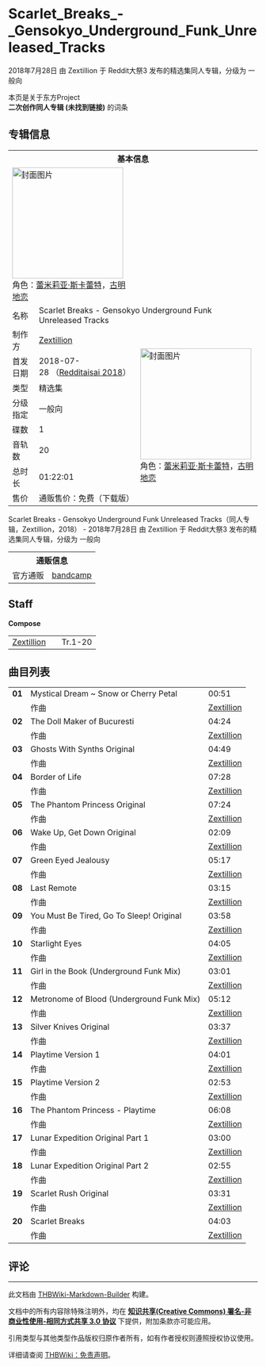 # Scarlet_Breaks_-_Gensokyo_Underground_Funk_Unreleased_Tracks

<!-- source html: G:\repos\THBWiki-Markdown-Builder\THBWikiMarkdown\Temp\main\8\8d\ns0%3AScarlet_Breaks_-_Gensokyo_Underground_Funk_Unreleased_Tracks.html -->

2018年7月28日 由 Zextillion 于 Reddit大祭3 发布的精选集同人专辑，分级为 一般向

本页是关于东方Project  
 **二次创作同人专辑 (未找到链接)** 的词条

## 专辑信息

<table><tbody><tr><th colspan="3">基本信息</th></tr><tr><td class="cover-artwork-mobile" colspan="2"><a href="./文件-Scarlet_Breaks_-_Gensokyo_Underground_Funk_Unreleased_Tracks封面.jpg.md" class="image" title="封面图片"><img alt="封面图片" src="https://upload.thwiki.cc/thumb/2/22/Scarlet_Breaks_-_Gensokyo_Underground_Funk_Unreleased_Tracks%E5%B0%81%E9%9D%A2.jpg/224px-Scarlet_Breaks_-_Gensokyo_Underground_Funk_Unreleased_Tracks%E5%B0%81%E9%9D%A2.jpg" decoding="async" loading="lazy" width="224" height="224" srcset="https://upload.thwiki.cc/thumb/2/22/Scarlet_Breaks_-_Gensokyo_Underground_Funk_Unreleased_Tracks%E5%B0%81%E9%9D%A2.jpg/336px-Scarlet_Breaks_-_Gensokyo_Underground_Funk_Unreleased_Tracks%E5%B0%81%E9%9D%A2.jpg 1.5x, https://upload.thwiki.cc/thumb/2/22/Scarlet_Breaks_-_Gensokyo_Underground_Funk_Unreleased_Tracks%E5%B0%81%E9%9D%A2.jpg/448px-Scarlet_Breaks_-_Gensokyo_Underground_Funk_Unreleased_Tracks%E5%B0%81%E9%9D%A2.jpg 2x" data-file-width="1200" data-file-height="1200"></a><div class="cover-char">角色：<a href="./蕾米莉亚·斯卡蕾特.md" title="蕾米莉亚·斯卡蕾特">蕾米莉亚·斯卡蕾特</a>，<a href="./古明地恋.md" title="古明地恋">古明地恋</a></div></td>
</tr><tr><td class="label">名称</td><td colspan="2"> Scarlet Breaks - Gensokyo Underground Funk Unreleased Tracks </td></tr><tr><td class="label">制作方</td><td><a href="./Zextillion.md" title="Zextillion">Zextillion</a></td><td class="cover-artwork" rowspan="8" style="min-width:224px;"><a href="./文件-Scarlet_Breaks_-_Gensokyo_Underground_Funk_Unreleased_Tracks封面.jpg.md" class="image" title="封面图片"><img alt="封面图片" src="https://upload.thwiki.cc/thumb/2/22/Scarlet_Breaks_-_Gensokyo_Underground_Funk_Unreleased_Tracks%E5%B0%81%E9%9D%A2.jpg/224px-Scarlet_Breaks_-_Gensokyo_Underground_Funk_Unreleased_Tracks%E5%B0%81%E9%9D%A2.jpg" decoding="async" loading="lazy" width="224" height="224" srcset="https://upload.thwiki.cc/thumb/2/22/Scarlet_Breaks_-_Gensokyo_Underground_Funk_Unreleased_Tracks%E5%B0%81%E9%9D%A2.jpg/336px-Scarlet_Breaks_-_Gensokyo_Underground_Funk_Unreleased_Tracks%E5%B0%81%E9%9D%A2.jpg 1.5x, https://upload.thwiki.cc/thumb/2/22/Scarlet_Breaks_-_Gensokyo_Underground_Funk_Unreleased_Tracks%E5%B0%81%E9%9D%A2.jpg/448px-Scarlet_Breaks_-_Gensokyo_Underground_Funk_Unreleased_Tracks%E5%B0%81%E9%9D%A2.jpg 2x" data-file-width="1200" data-file-height="1200"></a><div class="cover-char">角色：<a href="./蕾米莉亚·斯卡蕾特.md" title="蕾米莉亚·斯卡蕾特">蕾米莉亚·斯卡蕾特</a>，<a href="./古明地恋.md" title="古明地恋">古明地恋</a></div></td>
</tr><tr><td class="label">首发日期</td><td>2018-07-28&#160;（<a href="/展会作品列表?e=Redditaisai%233">Redditaisai 2018</a>）</td></tr><tr><td class="label">类型</td><td>精选集</td></tr><tr><td class="label">分级指定</td><td>一般向</td></tr><tr><td class="label">碟数</td><td>1</td></tr><tr><td class="label">音轨数</td><td>20</td></tr><tr><td class="label">总时长</td><td>01:22:01</td></tr><tr><td class="label">售价</td><td>通贩售价：免费（下载版）</td></tr></tbody></table>

Scarlet Breaks - Gensokyo Underground Funk Unreleased Tracks（同人专辑，Zextillion，2018） - 2018年7月28日 由 Zextillion 于 Reddit大祭3 发布的精选集同人专辑，分级为 一般向

<table><tbody><tr><th colspan="3">通贩信息</th></tr><tr><td class="label">官方通贩</td><td colspan="2"><a rel="nofollow" class="external text" href="https://zextillion.bandcamp.com/album/scarlet-breaks-gensokyo-underground-funk-unreleased-tracks-2">bandcamp</a></td></tr></tbody></table>



## Staff
  
 **Compose**   

<table><tbody><tr><td><a href="./Zextillion.md" title="Zextillion">Zextillion</a></td><td></td><td>Tr.1-20</td></tr></tbody></table>



## 曲目列表

<table><tbody><tr><td id="1" class="infoYL"><b>01</b></td><td id="Mystical_Dream_~_Snow_or_Cherry_Petal" colspan="2" class="title">Mystical Dream ~ Snow or Cherry Petal<span class="thcsearchlinks"><a rel="nofollow" class="external text" href="https://cd.thwiki.cc?arrange=Zextillion&amp;fromwiki=Scarlet_Breaks_-_Gensokyo_Underground_Funk_Unreleased_Tracks"><span title="搜索相似同人曲"></span></a></span></td><td class="time">00:51</td></tr><tr><td class="left"></td><td class="label">作曲</td><td class="text" colspan="2"><a href="./Zextillion.md" title="Zextillion">Zextillion</a><span class="thcsearchlinks"><a rel="nofollow" class="external text" href="https://cd.thwiki.cc?arrange=，Zextillion&amp;fromwiki=Scarlet_Breaks_-_Gensokyo_Underground_Funk_Unreleased_Tracks"><span></span></a></span></td></tr>
<tr><td id="2" class="infoYL"><b>02</b></td><td id="The_Doll_Maker_of_Bucuresti" colspan="2" class="title">The Doll Maker of Bucuresti<span class="thcsearchlinks"><a rel="nofollow" class="external text" href="https://cd.thwiki.cc?arrange=Zextillion&amp;fromwiki=Scarlet_Breaks_-_Gensokyo_Underground_Funk_Unreleased_Tracks"><span title="搜索相似同人曲"></span></a></span></td><td class="time">04:24</td></tr><tr><td class="left"></td><td class="label">作曲</td><td class="text" colspan="2"><a href="./Zextillion.md" title="Zextillion">Zextillion</a><span class="thcsearchlinks"><a rel="nofollow" class="external text" href="https://cd.thwiki.cc?arrange=，Zextillion&amp;fromwiki=Scarlet_Breaks_-_Gensokyo_Underground_Funk_Unreleased_Tracks"><span></span></a></span></td></tr>
<tr><td id="3" class="infoYL"><b>03</b></td><td id="Ghosts_With_Synths_Original" colspan="2" class="title">Ghosts With Synths Original<span class="thcsearchlinks"><a rel="nofollow" class="external text" href="https://cd.thwiki.cc?arrange=Zextillion&amp;fromwiki=Scarlet_Breaks_-_Gensokyo_Underground_Funk_Unreleased_Tracks"><span title="搜索相似同人曲"></span></a></span></td><td class="time">04:49</td></tr><tr><td class="left"></td><td class="label">作曲</td><td class="text" colspan="2"><a href="./Zextillion.md" title="Zextillion">Zextillion</a><span class="thcsearchlinks"><a rel="nofollow" class="external text" href="https://cd.thwiki.cc?arrange=，Zextillion&amp;fromwiki=Scarlet_Breaks_-_Gensokyo_Underground_Funk_Unreleased_Tracks"><span></span></a></span></td></tr>
<tr><td id="4" class="infoYL"><b>04</b></td><td id="Border_of_Life" colspan="2" class="title">Border of Life<span class="thcsearchlinks"><a rel="nofollow" class="external text" href="https://cd.thwiki.cc?arrange=Zextillion&amp;fromwiki=Scarlet_Breaks_-_Gensokyo_Underground_Funk_Unreleased_Tracks"><span title="搜索相似同人曲"></span></a></span></td><td class="time">07:28</td></tr><tr><td class="left"></td><td class="label">作曲</td><td class="text" colspan="2"><a href="./Zextillion.md" title="Zextillion">Zextillion</a><span class="thcsearchlinks"><a rel="nofollow" class="external text" href="https://cd.thwiki.cc?arrange=，Zextillion&amp;fromwiki=Scarlet_Breaks_-_Gensokyo_Underground_Funk_Unreleased_Tracks"><span></span></a></span></td></tr>
<tr><td id="5" class="infoYL"><b>05</b></td><td id="The_Phantom_Princess_Original" colspan="2" class="title">The Phantom Princess Original<span class="thcsearchlinks"><a rel="nofollow" class="external text" href="https://cd.thwiki.cc?arrange=Zextillion&amp;fromwiki=Scarlet_Breaks_-_Gensokyo_Underground_Funk_Unreleased_Tracks"><span title="搜索相似同人曲"></span></a></span></td><td class="time">07:24</td></tr><tr><td class="left"></td><td class="label">作曲</td><td class="text" colspan="2"><a href="./Zextillion.md" title="Zextillion">Zextillion</a><span class="thcsearchlinks"><a rel="nofollow" class="external text" href="https://cd.thwiki.cc?arrange=，Zextillion&amp;fromwiki=Scarlet_Breaks_-_Gensokyo_Underground_Funk_Unreleased_Tracks"><span></span></a></span></td></tr>
<tr><td id="6" class="infoYL"><b>06</b></td><td id="Wake_Up,_Get_Down_Original" colspan="2" class="title">Wake Up, Get Down Original<span class="thcsearchlinks"><a rel="nofollow" class="external text" href="https://cd.thwiki.cc?arrange=Zextillion&amp;fromwiki=Scarlet_Breaks_-_Gensokyo_Underground_Funk_Unreleased_Tracks"><span title="搜索相似同人曲"></span></a></span></td><td class="time">02:09</td></tr><tr><td class="left"></td><td class="label">作曲</td><td class="text" colspan="2"><a href="./Zextillion.md" title="Zextillion">Zextillion</a><span class="thcsearchlinks"><a rel="nofollow" class="external text" href="https://cd.thwiki.cc?arrange=，Zextillion&amp;fromwiki=Scarlet_Breaks_-_Gensokyo_Underground_Funk_Unreleased_Tracks"><span></span></a></span></td></tr>
<tr><td id="7" class="infoYL"><b>07</b></td><td id="Green_Eyed_Jealousy" colspan="2" class="title">Green Eyed Jealousy<span class="thcsearchlinks"><a rel="nofollow" class="external text" href="https://cd.thwiki.cc?arrange=Zextillion&amp;fromwiki=Scarlet_Breaks_-_Gensokyo_Underground_Funk_Unreleased_Tracks"><span title="搜索相似同人曲"></span></a></span></td><td class="time">05:17</td></tr><tr><td class="left"></td><td class="label">作曲</td><td class="text" colspan="2"><a href="./Zextillion.md" title="Zextillion">Zextillion</a><span class="thcsearchlinks"><a rel="nofollow" class="external text" href="https://cd.thwiki.cc?arrange=，Zextillion&amp;fromwiki=Scarlet_Breaks_-_Gensokyo_Underground_Funk_Unreleased_Tracks"><span></span></a></span></td></tr>
<tr><td id="8" class="infoYL"><b>08</b></td><td id="Last_Remote" colspan="2" class="title">Last Remote<span class="thcsearchlinks"><a rel="nofollow" class="external text" href="https://cd.thwiki.cc?arrange=Zextillion&amp;fromwiki=Scarlet_Breaks_-_Gensokyo_Underground_Funk_Unreleased_Tracks"><span title="搜索相似同人曲"></span></a></span></td><td class="time">03:15</td></tr><tr><td class="left"></td><td class="label">作曲</td><td class="text" colspan="2"><a href="./Zextillion.md" title="Zextillion">Zextillion</a><span class="thcsearchlinks"><a rel="nofollow" class="external text" href="https://cd.thwiki.cc?arrange=，Zextillion&amp;fromwiki=Scarlet_Breaks_-_Gensokyo_Underground_Funk_Unreleased_Tracks"><span></span></a></span></td></tr>
<tr><td id="9" class="infoYL"><b>09</b></td><td id="You_Must_Be_Tired,_Go_To_Sleep!_Original" colspan="2" class="title">You Must Be Tired, Go To Sleep! Original<span class="thcsearchlinks"><a rel="nofollow" class="external text" href="https://cd.thwiki.cc?arrange=Zextillion&amp;fromwiki=Scarlet_Breaks_-_Gensokyo_Underground_Funk_Unreleased_Tracks"><span title="搜索相似同人曲"></span></a></span></td><td class="time">03:58</td></tr><tr><td class="left"></td><td class="label">作曲</td><td class="text" colspan="2"><a href="./Zextillion.md" title="Zextillion">Zextillion</a><span class="thcsearchlinks"><a rel="nofollow" class="external text" href="https://cd.thwiki.cc?arrange=，Zextillion&amp;fromwiki=Scarlet_Breaks_-_Gensokyo_Underground_Funk_Unreleased_Tracks"><span></span></a></span></td></tr>
<tr><td id="10" class="infoYL"><b>10</b></td><td id="Starlight_Eyes" colspan="2" class="title">Starlight Eyes<span class="thcsearchlinks"><a rel="nofollow" class="external text" href="https://cd.thwiki.cc?arrange=Zextillion&amp;fromwiki=Scarlet_Breaks_-_Gensokyo_Underground_Funk_Unreleased_Tracks"><span title="搜索相似同人曲"></span></a></span></td><td class="time">04:05</td></tr><tr><td class="left"></td><td class="label">作曲</td><td class="text" colspan="2"><a href="./Zextillion.md" title="Zextillion">Zextillion</a><span class="thcsearchlinks"><a rel="nofollow" class="external text" href="https://cd.thwiki.cc?arrange=，Zextillion&amp;fromwiki=Scarlet_Breaks_-_Gensokyo_Underground_Funk_Unreleased_Tracks"><span></span></a></span></td></tr>
<tr><td id="11" class="infoYL"><b>11</b></td><td id="Girl_in_the_Book_(Underground_Funk_Mix)" colspan="2" class="title">Girl in the Book (Underground Funk Mix)<span class="thcsearchlinks"><a rel="nofollow" class="external text" href="https://cd.thwiki.cc?arrange=Zextillion&amp;fromwiki=Scarlet_Breaks_-_Gensokyo_Underground_Funk_Unreleased_Tracks"><span title="搜索相似同人曲"></span></a></span></td><td class="time">03:01</td></tr><tr><td class="left"></td><td class="label">作曲</td><td class="text" colspan="2"><a href="./Zextillion.md" title="Zextillion">Zextillion</a><span class="thcsearchlinks"><a rel="nofollow" class="external text" href="https://cd.thwiki.cc?arrange=，Zextillion&amp;fromwiki=Scarlet_Breaks_-_Gensokyo_Underground_Funk_Unreleased_Tracks"><span></span></a></span></td></tr>
<tr><td id="12" class="infoYL"><b>12</b></td><td id="Metronome_of_Blood_(Underground_Funk_Mix)" colspan="2" class="title">Metronome of Blood (Underground Funk Mix)<span class="thcsearchlinks"><a rel="nofollow" class="external text" href="https://cd.thwiki.cc?arrange=Zextillion&amp;fromwiki=Scarlet_Breaks_-_Gensokyo_Underground_Funk_Unreleased_Tracks"><span title="搜索相似同人曲"></span></a></span></td><td class="time">05:12</td></tr><tr><td class="left"></td><td class="label">作曲</td><td class="text" colspan="2"><a href="./Zextillion.md" title="Zextillion">Zextillion</a><span class="thcsearchlinks"><a rel="nofollow" class="external text" href="https://cd.thwiki.cc?arrange=，Zextillion&amp;fromwiki=Scarlet_Breaks_-_Gensokyo_Underground_Funk_Unreleased_Tracks"><span></span></a></span></td></tr>
<tr><td id="13" class="infoYL"><b>13</b></td><td id="Silver_Knives_Original" colspan="2" class="title">Silver Knives Original<span class="thcsearchlinks"><a rel="nofollow" class="external text" href="https://cd.thwiki.cc?arrange=Zextillion&amp;fromwiki=Scarlet_Breaks_-_Gensokyo_Underground_Funk_Unreleased_Tracks"><span title="搜索相似同人曲"></span></a></span></td><td class="time">03:37</td></tr><tr><td class="left"></td><td class="label">作曲</td><td class="text" colspan="2"><a href="./Zextillion.md" title="Zextillion">Zextillion</a><span class="thcsearchlinks"><a rel="nofollow" class="external text" href="https://cd.thwiki.cc?arrange=，Zextillion&amp;fromwiki=Scarlet_Breaks_-_Gensokyo_Underground_Funk_Unreleased_Tracks"><span></span></a></span></td></tr>
<tr><td id="14" class="infoYL"><b>14</b></td><td id="Playtime_Version_1" colspan="2" class="title">Playtime Version 1<span class="thcsearchlinks"><a rel="nofollow" class="external text" href="https://cd.thwiki.cc?arrange=Zextillion&amp;fromwiki=Scarlet_Breaks_-_Gensokyo_Underground_Funk_Unreleased_Tracks"><span title="搜索相似同人曲"></span></a></span></td><td class="time">04:01</td></tr><tr><td class="left"></td><td class="label">作曲</td><td class="text" colspan="2"><a href="./Zextillion.md" title="Zextillion">Zextillion</a><span class="thcsearchlinks"><a rel="nofollow" class="external text" href="https://cd.thwiki.cc?arrange=，Zextillion&amp;fromwiki=Scarlet_Breaks_-_Gensokyo_Underground_Funk_Unreleased_Tracks"><span></span></a></span></td></tr>
<tr><td id="15" class="infoYL"><b>15</b></td><td id="Playtime_Version_2" colspan="2" class="title">Playtime Version 2<span class="thcsearchlinks"><a rel="nofollow" class="external text" href="https://cd.thwiki.cc?arrange=Zextillion&amp;fromwiki=Scarlet_Breaks_-_Gensokyo_Underground_Funk_Unreleased_Tracks"><span title="搜索相似同人曲"></span></a></span></td><td class="time">02:53</td></tr><tr><td class="left"></td><td class="label">作曲</td><td class="text" colspan="2"><a href="./Zextillion.md" title="Zextillion">Zextillion</a><span class="thcsearchlinks"><a rel="nofollow" class="external text" href="https://cd.thwiki.cc?arrange=，Zextillion&amp;fromwiki=Scarlet_Breaks_-_Gensokyo_Underground_Funk_Unreleased_Tracks"><span></span></a></span></td></tr>
<tr><td id="16" class="infoYL"><b>16</b></td><td id="The_Phantom_Princess_-_Playtime" colspan="2" class="title">The Phantom Princess - Playtime<span class="thcsearchlinks"><a rel="nofollow" class="external text" href="https://cd.thwiki.cc?arrange=Zextillion&amp;fromwiki=Scarlet_Breaks_-_Gensokyo_Underground_Funk_Unreleased_Tracks"><span title="搜索相似同人曲"></span></a></span></td><td class="time">06:08</td></tr><tr><td class="left"></td><td class="label">作曲</td><td class="text" colspan="2"><a href="./Zextillion.md" title="Zextillion">Zextillion</a><span class="thcsearchlinks"><a rel="nofollow" class="external text" href="https://cd.thwiki.cc?arrange=，Zextillion&amp;fromwiki=Scarlet_Breaks_-_Gensokyo_Underground_Funk_Unreleased_Tracks"><span></span></a></span></td></tr>
<tr><td id="17" class="infoYL"><b>17</b></td><td id="Lunar_Expedition_Original_Part_1" colspan="2" class="title">Lunar Expedition Original Part 1<span class="thcsearchlinks"><a rel="nofollow" class="external text" href="https://cd.thwiki.cc?arrange=Zextillion&amp;fromwiki=Scarlet_Breaks_-_Gensokyo_Underground_Funk_Unreleased_Tracks"><span title="搜索相似同人曲"></span></a></span></td><td class="time">03:00</td></tr><tr><td class="left"></td><td class="label">作曲</td><td class="text" colspan="2"><a href="./Zextillion.md" title="Zextillion">Zextillion</a><span class="thcsearchlinks"><a rel="nofollow" class="external text" href="https://cd.thwiki.cc?arrange=，Zextillion&amp;fromwiki=Scarlet_Breaks_-_Gensokyo_Underground_Funk_Unreleased_Tracks"><span></span></a></span></td></tr>
<tr><td id="18" class="infoYL"><b>18</b></td><td id="Lunar_Expedition_Original_Part_2" colspan="2" class="title">Lunar Expedition Original Part 2<span class="thcsearchlinks"><a rel="nofollow" class="external text" href="https://cd.thwiki.cc?arrange=Zextillion&amp;fromwiki=Scarlet_Breaks_-_Gensokyo_Underground_Funk_Unreleased_Tracks"><span title="搜索相似同人曲"></span></a></span></td><td class="time">02:55</td></tr><tr><td class="left"></td><td class="label">作曲</td><td class="text" colspan="2"><a href="./Zextillion.md" title="Zextillion">Zextillion</a><span class="thcsearchlinks"><a rel="nofollow" class="external text" href="https://cd.thwiki.cc?arrange=，Zextillion&amp;fromwiki=Scarlet_Breaks_-_Gensokyo_Underground_Funk_Unreleased_Tracks"><span></span></a></span></td></tr>
<tr><td id="19" class="infoYL"><b>19</b></td><td id="Scarlet_Rush_Original" colspan="2" class="title">Scarlet Rush Original<span class="thcsearchlinks"><a rel="nofollow" class="external text" href="https://cd.thwiki.cc?arrange=Zextillion&amp;fromwiki=Scarlet_Breaks_-_Gensokyo_Underground_Funk_Unreleased_Tracks"><span title="搜索相似同人曲"></span></a></span></td><td class="time">03:31</td></tr><tr><td class="left"></td><td class="label">作曲</td><td class="text" colspan="2"><a href="./Zextillion.md" title="Zextillion">Zextillion</a><span class="thcsearchlinks"><a rel="nofollow" class="external text" href="https://cd.thwiki.cc?arrange=，Zextillion&amp;fromwiki=Scarlet_Breaks_-_Gensokyo_Underground_Funk_Unreleased_Tracks"><span></span></a></span></td></tr>
<tr><td id="20" class="infoYL"><b>20</b></td><td id="Scarlet_Breaks" colspan="2" class="title">Scarlet Breaks<span class="thcsearchlinks"><a rel="nofollow" class="external text" href="https://cd.thwiki.cc?arrange=Zextillion&amp;fromwiki=Scarlet_Breaks_-_Gensokyo_Underground_Funk_Unreleased_Tracks"><span title="搜索相似同人曲"></span></a></span></td><td class="time">04:03</td></tr><tr><td class="left"></td><td class="label">作曲</td><td class="text" colspan="2"><a href="./Zextillion.md" title="Zextillion">Zextillion</a><span class="thcsearchlinks"><a rel="nofollow" class="external text" href="https://cd.thwiki.cc?arrange=，Zextillion&amp;fromwiki=Scarlet_Breaks_-_Gensokyo_Underground_Funk_Unreleased_Tracks"><span></span></a></span></td></tr></tbody></table>



## 评论




---

此文档由 [THBWiki-Markdown-Builder](https://github.com/Delsin-Yu/THBWiki-Markdown-Builder) 构建。

文档中的所有内容除特殊注明外，均在 [**知识共享(Creative Commons) 署名-非商业性使用-相同方式共享 3.0 协议**](https://creativecommons.org/licenses/by-sa/3.0/deed.zh-hans) 下提供，附加条款亦可能应用。

引用类型与其他类型作品版权归原作者所有，如有作者授权则遵照授权协议使用。

详细请查阅 [THBWiki：免责声明](https://thbwiki.cc/THBWiki:%E5%85%8D%E8%B4%A3%E5%A3%B0%E6%98%8E)。

